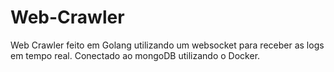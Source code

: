 # Web-Crawler
Web Crawler feito em Golang utilizando um websocket para receber as logs em tempo real.
Conectado ao mongoDB utilizando o Docker.

